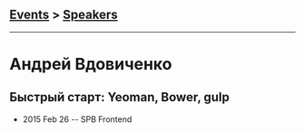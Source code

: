 ## [Events](../README.md) > [Speakers](../speakers.md)
---

# Андрей Вдовиченко

## Быстрый старт: Yeoman, Bower, gulp
- 2015 Feb 26 -- SPB Frontend    
